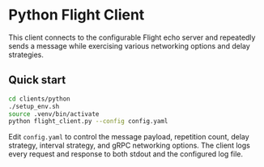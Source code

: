 # Python Flight Client

This client connects to the configurable Flight echo server and repeatedly sends a
message while exercising various networking options and delay strategies.

## Quick start

```bash
cd clients/python
./setup_env.sh
source .venv/bin/activate
python flight_client.py --config config.yaml
```

Edit `config.yaml` to control the message payload, repetition count, delay strategy,
interval strategy, and gRPC networking options. The client logs every request and
response to both stdout and the configured log file.
